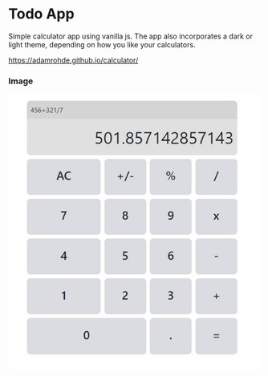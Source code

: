# Todo App
Simple calculator app using vanilla js.  The app also incorporates a dark or light theme, depending on how you like your calculators.  

https://adamrohde.github.io/calculator/

### Image
![alt text](https://github.com/adamRohde/calculator/blob/master/calculator-preview.jpg)





